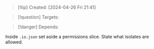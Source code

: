 
>[!tip] Created: [2024-04-26 Fri 21:41]

>[!question] Targets: 

>[!danger] Depends: 

Inside `.io.json` set aside a permissions slice.  State what isolates are allowed.